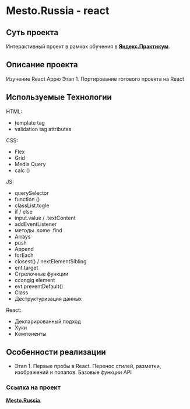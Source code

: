 # Mesto.Russia - react
## Cуть проекта
Интерактивный проект в рамках обучения в [**Яндекс.Практикум**](https://practicum.yandex.ru/).

## Описание проекта
Изучение React Appю
Этап 1. Портирование готового проекта на React

## Используемые Технологии
HTML:
* template tag
* validation tag attributes

CSS:
* Flex
* Grid
* Media Query
* calc ()

JS:
* querySelector
* function ()
* classList.togle
* if / else
* input.value / .textContent
* addEventListener
* методы .some .find
* Arrays
* push
* Append
* forEach
* closest() / nextElementSibling
* ent.target
* Стрелочные функции
* ccongig element
* evt.preventDefault()
* Class
* Деструктуризация данных

React:
* Декларированный подход
* Хуки
* Компоненты

## Особенности реализации
* Этап 1. Первые пробы в React. Перенос стилей, разметки, изображений и попапов. Базовые функции API

### Cсылка на проект
[**Mesto.Russia**](https://uncleshneerson.github.io/mesto/).
